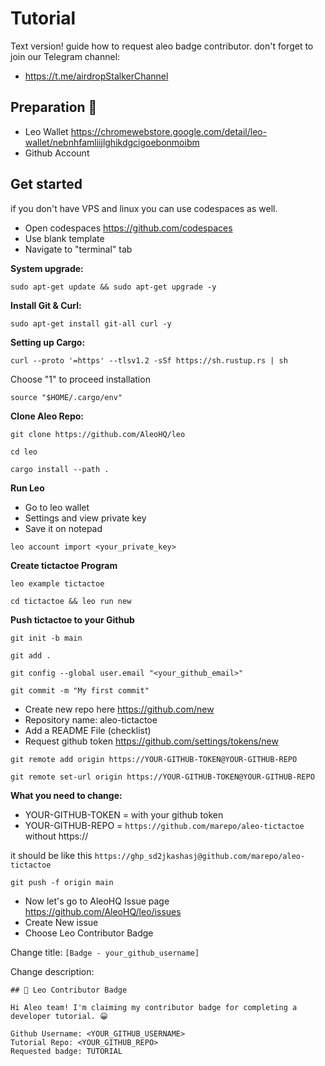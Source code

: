 # Tutorial 
Text version! guide how to request aleo badge contributor. don't forget to join our Telegram channel:
- https://t.me/airdropStalkerChannel
## Preparation 🧰
- Leo Wallet https://chromewebstore.google.com/detail/leo-wallet/nebnhfamliijlghikdgcigoebonmoibm
- Github Account

## Get started
if you don't have VPS and linux you can use codespaces as well.
- Open codespaces https://github.com/codespaces
- Use blank template
- Navigate to "terminal" tab

**System upgrade:**
```
sudo apt-get update && sudo apt-get upgrade -y
```
**Install Git & Curl:**
```
sudo apt-get install git-all curl -y
```
**Setting up Cargo:**
```
curl --proto '=https' --tlsv1.2 -sSf https://sh.rustup.rs | sh
```
Choose "1" to proceed installation
```
source "$HOME/.cargo/env"
```
**Clone Aleo Repo:**
```
git clone https://github.com/AleoHQ/leo
```
```
cd leo
```
```
cargo install --path .
```

**Run Leo**
- Go to leo wallet	
- Settings and view private key
- Save it on notepad

```
leo account import <your_private_key>
```
**Create tictactoe Program**
```
leo example tictactoe
```

```
cd tictactoe && leo run new
```

**Push tictactoe to your Github**
```
git init -b main
```
```
git add .
```
```
git config --global user.email "<your_github_email>"
```
```
git commit -m "My first commit"
```

- Create new repo here https://github.com/new
- Repository name: aleo-tictactoe
- Add a README File (checklist)
- Request github token https://github.com/settings/tokens/new
```
git remote add origin https://YOUR-GITHUB-TOKEN@YOUR-GITHUB-REPO
```
```
git remote set-url origin https://YOUR-GITHUB-TOKEN@YOUR-GITHUB-REPO
```

**What you need to change:**
- YOUR-GITHUB-TOKEN = with your github token
- YOUR-GITHUB-REPO = `https://github.com/marepo/aleo-tictactoe` without https://


it should be like this `https://ghp_sd2jkashasj@github.com/marepo/aleo-tictactoe`
```
git push -f origin main
```
- Now let's go to AleoHQ Issue page https://github.com/AleoHQ/leo/issues
- Create New issue
- Choose Leo Contributor Badge

Change title: `[Badge - your_github_username]`

Change description:
```
## 🥇 Leo Contributor Badge

Hi Aleo team! I'm claiming my contributor badge for completing a developer tutorial. 😀

Github Username: <YOUR_GITHUB_USERNAME>
Tutorial Repo: <YOUR_GITHUB_REPO>
Requested badge: TUTORIAL
```
